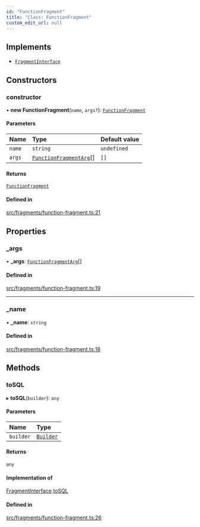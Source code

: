 ```yaml
---
id: "FunctionFragment"
title: "Class: FunctionFragment"
custom_edit_url: null
---
```


## Implements

- [`FragmentInterface`](../interfaces/FragmentInterface.md)

## Constructors

### constructor

• **new FunctionFragment**(`name`, `args?`): [`FunctionFragment`](FunctionFragment.md)

#### Parameters

| Name | Type | Default value |
| :------ | :------ | :------ |
| `name` | `string` | `undefined` |
| `args` | [`FunctionFragmentArg`](../modules.md#functionfragmentarg)[] | `[]` |

#### Returns

[`FunctionFragment`](FunctionFragment.md)

#### Defined in

[src/fragments/function-fragment.ts:21](https://github.com/alesmenzel/sql-builder/blob/0850cdd/src/fragments/function-fragment.ts#L21)

## Properties

### \_args

• **\_args**: [`FunctionFragmentArg`](../modules.md#functionfragmentarg)[]

#### Defined in

[src/fragments/function-fragment.ts:19](https://github.com/alesmenzel/sql-builder/blob/0850cdd/src/fragments/function-fragment.ts#L19)

___

### \_name

• **\_name**: `string`

#### Defined in

[src/fragments/function-fragment.ts:18](https://github.com/alesmenzel/sql-builder/blob/0850cdd/src/fragments/function-fragment.ts#L18)

## Methods

### toSQL

▸ **toSQL**(`builder`): `any`

#### Parameters

| Name | Type |
| :------ | :------ |
| `builder` | [`Builder`](Builder.md) |

#### Returns

`any`

#### Implementation of

[FragmentInterface](../interfaces/FragmentInterface.md).[toSQL](../interfaces/FragmentInterface.md#tosql)

#### Defined in

[src/fragments/function-fragment.ts:26](https://github.com/alesmenzel/sql-builder/blob/0850cdd/src/fragments/function-fragment.ts#L26)
